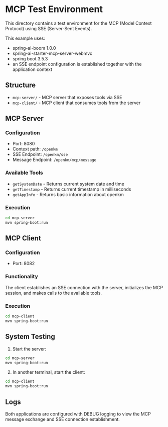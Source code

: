 # MCP Test Environment
This directory contains a test environment for the MCP (Model Context Protocol) using SSE (Server-Sent Events).

This example uses:
* spring-ai-boom 1.0.0
* spring-ai-starter-mcp-server-webmvc
* spring boot 3.5.3
* an SSE endpoint configuration is established together with the application context


## Structure

- `mcp-server/` - MCP server that exposes tools via SSE
- `mcp-client/` - MCP client that consumes tools from the server

## MCP Server

### Configuration
- Port: 8080
- Context path: `/openkm`
- SSE Endpoint: `/openkm/sse`
- Message Endpoint: `/openkm/mcp/message`

### Available Tools
- `getSystemDate` - Returns current system date and time
- `getTimestamp` - Returns current timestamp in milliseconds
- `getAppInfo` - Returns basic information about openkm

### Execution
```bash
cd mcp-server
mvn spring-boot:run
```

## MCP Client

### Configuration
- Port: 8082

### Functionality
The client establishes an SSE connection with the server, initializes the MCP session, and makes calls to the available tools.

### Execution
```bash
cd mcp-client
mvn spring-boot:run
```

## System Testing

1. Start the server:
```bash
cd mcp-server
mvn spring-boot:run
```

2. In another terminal, start the client:
```bash
cd mcp-client
mvn spring-boot:run
```

## Logs

Both applications are configured with DEBUG logging to view the MCP message exchange and SSE connection establishment.

